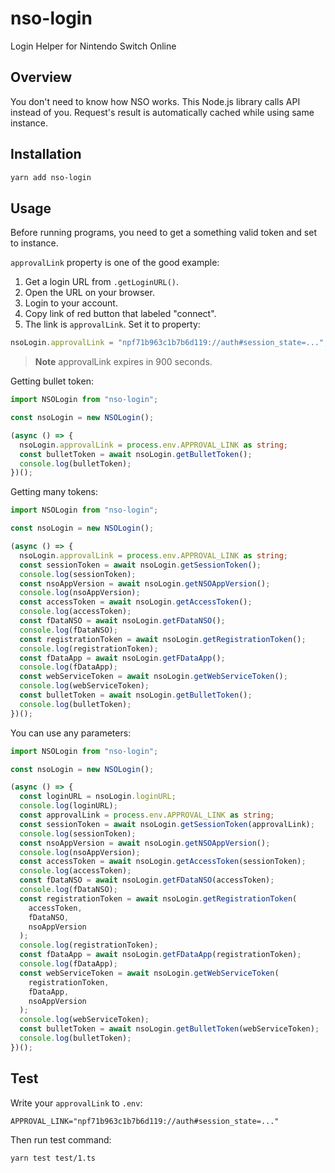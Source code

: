 # nso-login

Login Helper for Nintendo Switch Online

## Overview

You don't need to know how NSO works. This Node.js library calls API instead of you. Request's result is automatically cached while using same instance.

## Installation

```sh
yarn add nso-login
```

## Usage

Before running programs, you need to get a something valid token and set to instance.

`approvalLink` property is one of the good example:

1. Get a login URL from `.getLoginURL()`.
2. Open the URL on your browser.
3. Login to your account.
4. Copy link of red button that labeled "connect".
5. The link is `approvalLink`. Set it to property:

```ts
nsoLogin.approvalLink = "npf71b963c1b7b6d119://auth#session_state=...";
```

> **Note**
> approvalLink expires in 900 seconds.

Getting bullet token:

```ts
import NSOLogin from "nso-login";

const nsoLogin = new NSOLogin();

(async () => {
  nsoLogin.approvalLink = process.env.APPROVAL_LINK as string;
  const bulletToken = await nsoLogin.getBulletToken();
  console.log(bulletToken);
})();
```

Getting many tokens:

```ts
import NSOLogin from "nso-login";

const nsoLogin = new NSOLogin();

(async () => {
  nsoLogin.approvalLink = process.env.APPROVAL_LINK as string;
  const sessionToken = await nsoLogin.getSessionToken();
  console.log(sessionToken);
  const nsoAppVersion = await nsoLogin.getNSOAppVersion();
  console.log(nsoAppVersion);
  const accessToken = await nsoLogin.getAccessToken();
  console.log(accessToken);
  const fDataNSO = await nsoLogin.getFDataNSO();
  console.log(fDataNSO);
  const registrationToken = await nsoLogin.getRegistrationToken();
  console.log(registrationToken);
  const fDataApp = await nsoLogin.getFDataApp();
  console.log(fDataApp);
  const webServiceToken = await nsoLogin.getWebServiceToken();
  console.log(webServiceToken);
  const bulletToken = await nsoLogin.getBulletToken();
  console.log(bulletToken);
})();
```

You can use any parameters:

```ts
import NSOLogin from "nso-login";

const nsoLogin = new NSOLogin();

(async () => {
  const loginURL = nsoLogin.loginURL;
  console.log(loginURL);
  const approvalLink = process.env.APPROVAL_LINK as string;
  const sessionToken = await nsoLogin.getSessionToken(approvalLink);
  console.log(sessionToken);
  const nsoAppVersion = await nsoLogin.getNSOAppVersion();
  console.log(nsoAppVersion);
  const accessToken = await nsoLogin.getAccessToken(sessionToken);
  console.log(accessToken);
  const fDataNSO = await nsoLogin.getFDataNSO(accessToken);
  console.log(fDataNSO);
  const registrationToken = await nsoLogin.getRegistrationToken(
    accessToken,
    fDataNSO,
    nsoAppVersion
  );
  console.log(registrationToken);
  const fDataApp = await nsoLogin.getFDataApp(registrationToken);
  console.log(fDataApp);
  const webServiceToken = await nsoLogin.getWebServiceToken(
    registrationToken,
    fDataApp,
    nsoAppVersion
  );
  console.log(webServiceToken);
  const bulletToken = await nsoLogin.getBulletToken(webServiceToken);
  console.log(bulletToken);
})();
```

## Test

Write your `approvalLink` to `.env`:

```env
APPROVAL_LINK="npf71b963c1b7b6d119://auth#session_state=..."
```

Then run test command:

```sh
yarn test test/1.ts
```
